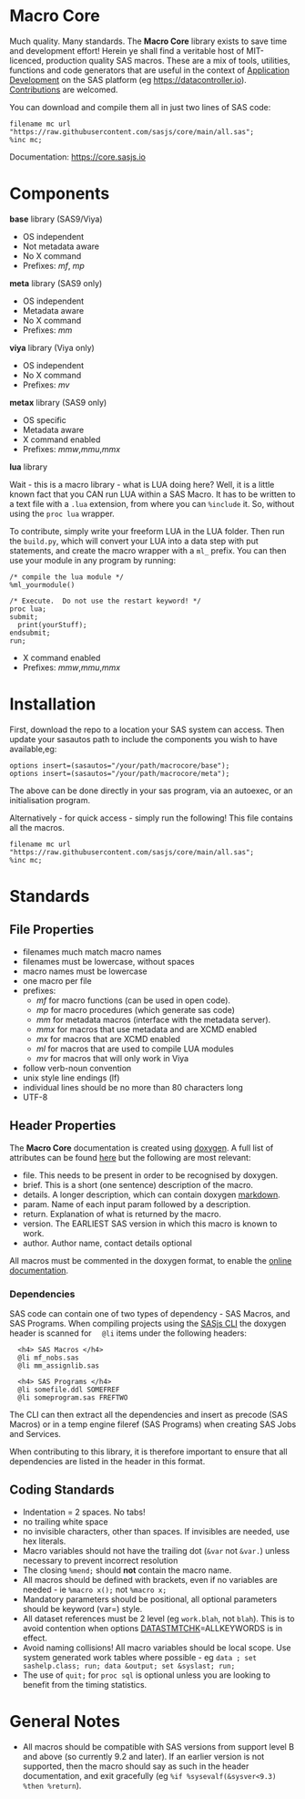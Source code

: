 # Macro Core

Much quality. Many standards. The **Macro Core** library exists to save time and development effort! Herein ye shall find a veritable host of MIT-licenced, production quality SAS macros. These are a mix of tools, utilities, functions and code generators that are useful in the context of [Application Development](https://sasapps.io) on the SAS platform (eg https://datacontroller.io). [Contributions](https://github.com/sasjs/core/blob/main/CONTRIBUTING.md) are welcomed.

You can download and compile them all in just two lines of SAS code:

```sas
filename mc url "https://raw.githubusercontent.com/sasjs/core/main/all.sas";
%inc mc;
```

Documentation: https://core.sasjs.io

# Components

**base** library (SAS9/Viya)

- OS independent
- Not metadata aware
- No X command
- Prefixes: _mf_, _mp_

**meta** library (SAS9 only)

- OS independent
- Metadata aware
- No X command
- Prefixes: _mm_

**viya** library (Viya only)

- OS independent
- No X command
- Prefixes: _mv_

**metax** library (SAS9 only)

- OS specific
- Metadata aware
- X command enabled
- Prefixes: _mmw_,_mmu_,_mmx_

**lua** library

Wait - this is a macro library - what is LUA doing here?  Well, it is a little known fact that you CAN run LUA within a SAS Macro.  It has to be written to a text file with a `.lua` extension, from where you can `%include` it.  So, without using the `proc lua` wrapper.

To contribute, simply write your freeform LUA in the LUA folder.  Then run the `build.py`, which will convert your LUA into a data step with put statements, and create the macro wrapper with a `ml_` prefix.  You can then use your module in any program by running:

```
/* compile the lua module */
%ml_yourmodule()

/* Execute.  Do not use the restart keyword! */
proc lua;
submit;
  print(yourStuff);
endsubmit;
run;
```

- X command enabled
- Prefixes: _mmw_,_mmu_,_mmx_

# Installation

First, download the repo to a location your SAS system can access. Then update your sasautos path to include the components you wish to have available,eg:

```sas
options insert=(sasautos="/your/path/macrocore/base");
options insert=(sasautos="/your/path/macrocore/meta");
```

The above can be done directly in your sas program, via an autoexec, or an initialisation program.

Alternatively - for quick access - simply run the following! This file contains all the macros.

```sas
filename mc url "https://raw.githubusercontent.com/sasjs/core/main/all.sas";
%inc mc;
```

# Standards

## File Properties

- filenames much match macro names
- filenames must be lowercase, without spaces
- macro names must be lowercase
- one macro per file
- prefixes:
  - _mf_ for macro functions (can be used in open code).
  - _mp_ for macro procedures (which generate sas code)
  - _mm_ for metadata macros (interface with the metadata server).
  - _mmx_ for macros that use metadata and are XCMD enabled
  - _mx_ for macros that are XCMD enabled
  - _ml_ for macros that are used to compile LUA modules
  - _mv_ for macros that will only work in Viya
- follow verb-noun convention
- unix style line endings (lf)
- individual lines should be no more than 80 characters long
- UTF-8


## Header Properties

The **Macro Core** documentation is created using [doxygen](http://www.doxygen.nl). A full list of attributes can be found [here](http://www.doxygen.nl/manual/commands.html) but the following are most relevant:

- file. This needs to be present in order to be recognised by doxygen.
- brief. This is a short (one sentence) description of the macro.
- details. A longer description, which can contain doxygen [markdown](http://www.stack.nl/~dimitri/doxygen/manual/markdown.html).
- param. Name of each input param followed by a description.
- return. Explanation of what is returned by the macro.
- version. The EARLIEST SAS version in which this macro is known to work.
- author. Author name, contact details optional

All macros must be commented in the doxygen format, to enable the [online documentation](https://core.sasjs.io).

### Dependencies
SAS code can contain one of two types of dependency - SAS Macros, and SAS Programs.  When compiling projects using the [SASjs CLI](https://cli.sasjs.io) the doxygen header is scanned for `  @li` items under the following headers:

```sas
  <h4> SAS Macros </h4>
  @li mf_nobs.sas
  @li mm_assignlib.sas

  <h4> SAS Programs </h4>
  @li somefile.ddl SOMEFREF
  @li someprogram.sas FREFTWO
```

The CLI can then extract all the dependencies and insert as precode (SAS Macros) or in a temp engine fileref (SAS Programs) when creating SAS Jobs and Services.

When contributing to this library, it is therefore important to ensure that all dependencies are listed in the header in this format.


## Coding Standards

- Indentation = 2 spaces. No tabs!
- no trailing white space
- no invisible characters, other than spaces. If invisibles are needed, use hex literals.
- Macro variables should not have the trailing dot (`&var` not `&var.`) unless necessary to prevent incorrect resolution
- The closing `%mend;` should **not** contain the macro name.
- All macros should be defined with brackets, even if no variables are needed - ie `%macro x();` not `%macro x;`
- Mandatory parameters should be positional, all optional parameters should be keyword (var=) style.
- All dataset references must be 2 level (eg `work.blah`, not `blah`). This is to avoid contention when options [DATASTMTCHK](https://support.sas.com/documentation/cdl/en/lrdict/64316/HTML/default/viewer.htm#a000279064.htm)=ALLKEYWORDS is in effect.
- Avoid naming collisions! All macro variables should be local scope. Use system generated work tables where possible - eg `data ; set sashelp.class; run; data &output; set &syslast; run;`
- The use of `quit;` for `proc sql` is optional unless you are looking to benefit from the timing statistics.

# General Notes

- All macros should be compatible with SAS versions from support level B and above (so currently 9.2 and later). If an earlier version is not supported, then the macro should say as such in the header documentation, and exit gracefully (eg `%if %sysevalf(&sysver<9.3) %then %return`).
